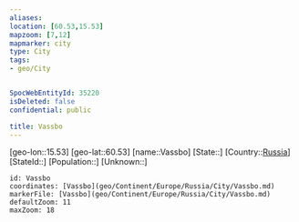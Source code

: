 ```yaml
---
aliases: 
location: [60.53,15.53]
mapzoom: [7,12] 
mapmarker: city 
type: City
tags:
- geo/City


SpocWebEntityId: 35220
isDeleted: false
confidential: public

title: Vassbo
---
```

[geo-lon::15.53]
[geo-lat::60.53]
[name::Vassbo]
[State::]
[Country::[Russia](geo/Continent/Europe/Russia.md)]
[StateId::]
[Population::]
[Unknown::]


```leaflet
id: Vassbo
coordinates: [Vassbo](geo/Continent/Europe/Russia/City/Vassbo.md)
markerFile: [Vassbo](geo/Continent/Europe/Russia/City/Vassbo.md)
defaultZoom: 11 
maxZoom: 18
```


